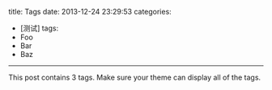 title: Tags
date: 2013-12-24 23:29:53
categories:
- [测试]
tags:
- Foo
- Bar
- Baz
---

This post contains 3 tags. Make sure your theme can display all of the tags.